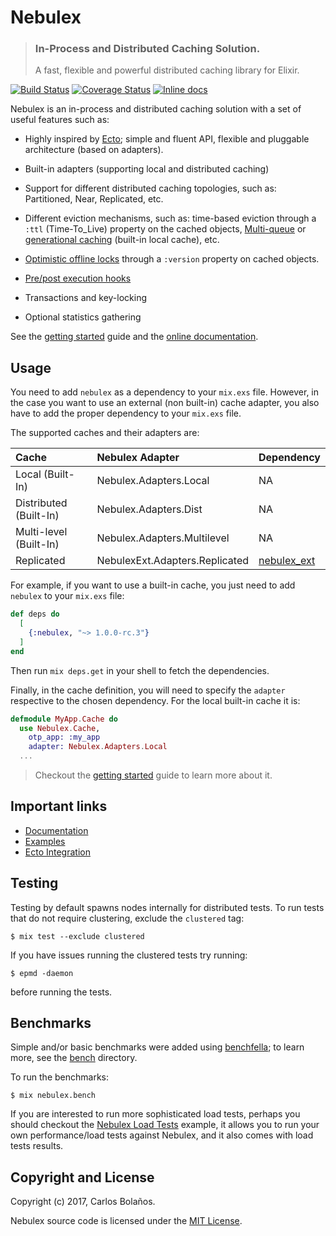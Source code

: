 # Nebulex
> ### In-Process and Distributed Caching Solution.
> A fast, flexible and powerful distributed caching library for Elixir.

[![Build Status](https://travis-ci.org/cabol/nebulex.svg?branch=master)](https://travis-ci.org/cabol/nebulex)
[![Coverage Status](https://coveralls.io/repos/github/cabol/nebulex/badge.svg?branch=master)](https://coveralls.io/github/cabol/nebulex?branch=master)
[![Inline docs](http://inch-ci.org/github/cabol/nebulex.svg)](http://inch-ci.org/github/cabol/nebulex)

Nebulex is an in-process and distributed caching solution with a set of useful
features such as:

  * Highly inspired by [Ecto][ecto]; simple and fluent API, flexible and
    pluggable architecture (based on adapters).

  * Built-in adapters (supporting local and distributed caching)

  * Support for different distributed caching topologies, such as: Partitioned,
    Near, Replicated, etc.

  * Different eviction mechanisms, such as: time-based eviction through
    a `:ttl` (Time-To_Live) property on the cached objects, [Multi-queue][multi_queue]
    or [generational caching][generational_caching] (built-in local cache), etc.

  * [Optimistic offline locks](https://martinfowler.com/eaaCatalog/optimisticOfflineLock.html)
    through a `:version` property on cached objects.

  * [Pre/post execution hooks](http://hexdocs.pm/nebulex/hooks.html)

  * Transactions and key-locking

  * Optional statistics gathering

[ecto]: https://github.com/elixir-ecto/ecto
[multi_queue]: https://en.wikipedia.org/wiki/Cache_replacement_policies#Multi_queue_(MQ)
[generational_caching]: http://fairwaytech.com/2012/09/write-through-and-generational-caching

See the [getting started](http://hexdocs.pm/nebulex/getting-started.html) guide
and the [online documentation](http://hexdocs.pm/nebulex/Nebulex.html).

## Usage

You need to add `nebulex` as a dependency to your `mix.exs` file. However,
in the case you want to use an external (non built-in) cache adapter, you
also have to add the proper dependency to your `mix.exs` file.

The supported caches and their adapters are:

Cache                  | Nebulex Adapter                | Dependency
:--------------------- | :----------------------------- | :-------------------------
Local (Built-In)       | Nebulex.Adapters.Local         | NA
Distributed (Built-In) | Nebulex.Adapters.Dist          | NA
Multi-level (Built-In) | Nebulex.Adapters.Multilevel    | NA
Replicated             | NebulexExt.Adapters.Replicated | [nebulex_ext][nebulex_ext]

[nebulex_ext]: https://github.com/amilkr/nebulex_ext

For example, if you want to use a built-in cache, you just need to add
`nebulex` to your `mix.exs` file:

```elixir
def deps do
  [
    {:nebulex, "~> 1.0.0-rc.3"}
  ]
end
```

Then run `mix deps.get` in your shell to fetch the dependencies.

Finally, in the cache definition, you will need to specify the `adapter`
respective to the chosen dependency. For the local built-in cache it is:

```elixir
defmodule MyApp.Cache do
  use Nebulex.Cache,
    otp_app: :my_app
    adapter: Nebulex.Adapters.Local
  ...
```

> Checkout the [getting started](http://hexdocs.pm/nebulex/getting-started.html)
  guide to learn more about it.

## Important links

 * [Documentation](http://hexdocs.pm/nebulex/Nebulex.html)
 * [Examples](https://github.com/cabol/nebulex_examples)
 * [Ecto Integration](https://github.com/cabol/nebulex_ecto)

## Testing

Testing by default spawns nodes internally for distributed tests.
To run tests that do not require clustering, exclude  the `clustered` tag:

```shell
$ mix test --exclude clustered
```

If you have issues running the clustered tests try running:

```shell
$ epmd -daemon
```

before running the tests.

## Benchmarks

Simple and/or basic benchmarks were added using [benchfella](https://github.com/alco/benchfella);
to learn more, see the [bench](./bench) directory.

To run the benchmarks:

```
$ mix nebulex.bench
```

If you are interested to run more sophisticated load tests, perhaps you should
checkout the [Nebulex Load Tests](https://github.com/cabol/nebulex_examples/tree/master/nebulex_bench)
example, it allows you to run your own performance/load tests against Nebulex,
and it also comes with load tests results.

## Copyright and License

Copyright (c) 2017, Carlos Bolaños.

Nebulex source code is licensed under the [MIT License](LICENSE).
